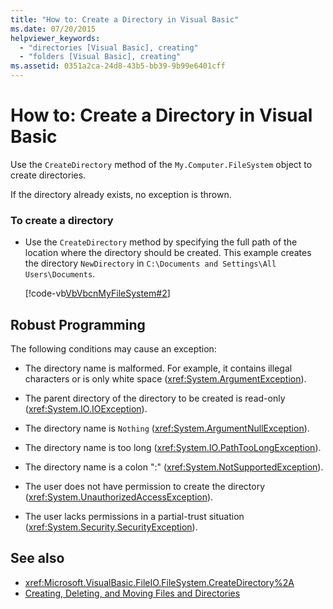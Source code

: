 ```yaml
---
title: "How to: Create a Directory in Visual Basic"
ms.date: 07/20/2015
helpviewer_keywords: 
  - "directories [Visual Basic], creating"
  - "folders [Visual Basic], creating"
ms.assetid: 0351a2ca-24d8-43b5-bb39-9b99e6401cff
---
```

# How to: Create a Directory in Visual Basic
Use the `CreateDirectory` method of the `My.Computer.FileSystem` object to create directories.  
  
 If the directory already exists, no exception is thrown.  
  
### To create a directory  
  
- Use the `CreateDirectory` method by specifying the full path of the location where the directory should be created. This example creates the directory `NewDirectory` in `C:\Documents and Settings\All Users\Documents`.  
  
     [!code-vb[VbVbcnMyFileSystem#2](~/samples/snippets/visualbasic/VS_Snippets_VBCSharp/VbVbcnMyFileSystem/VB/Class1.vb#2)]  
  
## Robust Programming  
 The following conditions may cause an exception:  
  
- The directory name is malformed. For example, it contains illegal characters or is only white space (<xref:System.ArgumentException>).  
  
- The parent directory of the directory to be created is read-only (<xref:System.IO.IOException>).  
  
- The directory name is `Nothing` (<xref:System.ArgumentNullException>).  
  
- The directory name is too long (<xref:System.IO.PathTooLongException>).  
  
- The directory name is a colon ":" (<xref:System.NotSupportedException>).  
  
- The user does not have permission to create the directory (<xref:System.UnauthorizedAccessException>).  
  
- The user lacks permissions in a partial-trust situation (<xref:System.Security.SecurityException>).  
  
## See also

- <xref:Microsoft.VisualBasic.FileIO.FileSystem.CreateDirectory%2A>
- [Creating, Deleting, and Moving Files and Directories](../../../../visual-basic/developing-apps/programming/drives-directories-files/creating-deleting-and-moving-files-and-directories.md)
